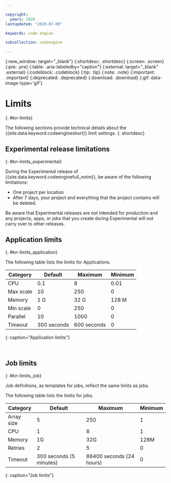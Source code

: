 ```yaml
---

copyright:
  years: 2020
lastupdated: "2020-07-09"

keywords: code engine

subcollection: codeengine

---
```


{:new_window: target="_blank"}
{:shortdesc: .shortdesc}
{:screen: .screen}
{:pre: .pre}
{:table: .aria-labeledby="caption"}
{:external: target="_blank" .external}
{:codeblock: .codeblock}
{:tip: .tip}
{:note: .note}
{:important: .important}
{:deprecated: .deprecated}
{:download: .download}
{:gif: data-image-type='gif'}

# Limits
{: #kn-limits}

The following sections provide technical details about the {{site.data.keyword.codeengineshort}} limit settings.
{: shortdesc}

## Experimental release limitations
{: #kn-limits_experimental}

During the Experimental release of {{site.data.keyword.codeenginefull_notm}}, be aware of the following limitations:

- One project per location
- After 7 days, your project and everything that the project contains will be deleted.

Be aware that Experimental releases are not intended for production and any projects, apps, or jobs that you create during Experimental will not carry over to other releases.

## Application limits
{: #kn-limits_application}

The following table lists the limits for Applications.

| Category  |   Default   |   Maximum  |  Minimum  |
| --------- | ----------- | ---------- | --------- |
| CPU       |         0.1 |          8 |      0.01 |
| Max scale |          10 |        250 |         0 |
| Memory    |         1 G |       32 G |     128 M |
| Min scale |           0 |        250 |         0 |
| Parallel  |          10 |       1000 |         0 |
| Timeout   | 300 seconds | 600 seconds|         0 |
{: caption="Application limits"}

<br />

## Job limits
{: #kn-limits_job}

Job definitions, as templates for jobs, reflect the same limits as jobs. 

The following table lists the limits for jobs. 

| Category    |         Default         |         Maximum           |  Minimum  |
| ----------- | ----------------------- | ------------------------- | --------- |
| Array size  |                       5 |                       250 |         1 |
| CPU         |                       1 |                         8 |         1 |
| Memory      |                      1G |                       32G |      128M |
| Retries     |                       2 |                         5 |         0 |
| Timeout     | 300 seconds (5 minutes) |  86400 seconds (24 hours) |         0 |
{: caption="Job limits"}
